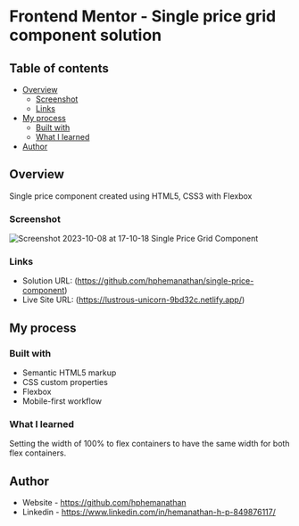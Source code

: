 # Frontend Mentor - Single price grid component solution

## Table of contents

- [Overview](#overview)
  - [Screenshot](#screenshot)
  - [Links](#links)
- [My process](#my-process)
  - [Built with](#built-with)
  - [What I learned](#what-i-learned)
- [Author](#author)


## Overview

Single price component created using HTML5, CSS3 with Flexbox

### Screenshot

![Screenshot 2023-10-08 at 17-10-18 Single Price Grid Component](https://github.com/hphemanathan/single-price-component/assets/18226707/1cbe71bf-ee57-4c14-b69f-abe319b06438)


### Links

- Solution URL: (https://github.com/hphemanathan/single-price-component)
- Live Site URL: (https://lustrous-unicorn-9bd32c.netlify.app/)

## My process

### Built with

- Semantic HTML5 markup
- CSS custom properties
- Flexbox
- Mobile-first workflow


### What I learned

Setting the width of 100% to flex containers to have the same width for both flex containers.

## Author

- Website - https://github.com/hphemanathan
- Linkedin - https://www.linkedin.com/in/hemanathan-h-p-849876117/

